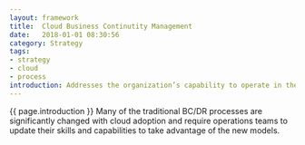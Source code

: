 ```yaml
---
layout: framework
title:  Cloud Business Continutity Management
date:   2018-01-01 08:30:56
category: Strategy
tags:
- strategy
- cloud
- process
introduction: Addresses the organization’s capability to operate in the event of a significant failure of IT services and the capability to recover from those failures within the time parameters defined by your organization.
---
```


{{ page.introduction }}
Many of the traditional BC/DR processes are significantly changed with cloud
adoption and require operations teams to update their skills and capabilities to
take advantage of the new models.